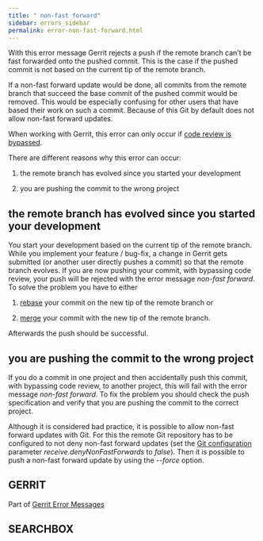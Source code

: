```yaml
---
title: " non-fast forward"
sidebar: errors_sidebar
permalink: error-non-fast-forward.html
---
```

With this error message Gerrit rejects a push if the remote branch can’t
be fast forwarded onto the pushed commit. This is the case if the pushed
commit is not based on the current tip of the remote branch.

If a non-fast forward update would be done, all commits from the remote
branch that succeed the base commit of the pushed commit would be
removed. This would be especially confusing for other users that have
based their work on such a commit. Because of this Git by default does
not allow non-fast forward updates.

When working with Gerrit, this error can only occur if [code review is
bypassed](user-upload.html#bypass_review).

There are different reasons why this error can occur:

1.  the remote branch has evolved since you started your development

2.  you are pushing the commit to the wrong project

## the remote branch has evolved since you started your development

You start your development based on the current tip of the remote
branch. While you implement your feature / bug-fix, a change in Gerrit
gets submitted (or another user directly pushes a commit) so that the
remote branch evolves. If you are now pushing your commit, with
bypassing code review, your push will be rejected with the error message
*non-fast forward*. To solve the problem you have to
    either

1.  [rebase](http://www.kernel.org/pub/software/scm/git/docs/git-rebase.html)
    your commit on the new tip of the remote branch
    or

2.  [merge](http://www.kernel.org/pub/software/scm/git/docs/git-merge.html)
    your commit with the new tip of the remote branch.

Afterwards the push should be successful.

## you are pushing the commit to the wrong project

If you do a commit in one project and then accidentally push this
commit, with bypassing code review, to another project, this will fail
with the error message *non-fast forward*. To fix the problem you should
check the push specification and verify that you are pushing the commit
to the correct project.

Although it is considered bad practice, it is possible to allow non-fast
forward updates with Git. For this the remote Git repository has to be
configured to not deny non-fast forward updates (set the [Git
configuration](http://www.kernel.org/pub/software/scm/git/docs/git-config.html)
parameter *receive.denyNonFastForwards* to *false*). Then it is possible
to push a non-fast forward update by using the *--force* option.

## GERRIT

Part of [Gerrit Error Messages](error-messages.html)

## SEARCHBOX

